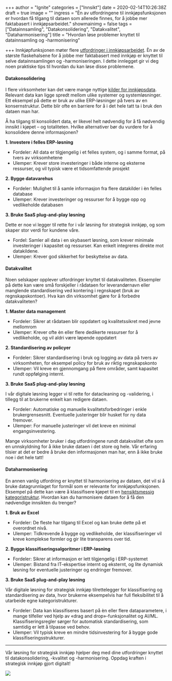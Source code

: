 +++
author = "Ignite"
categories = ["Innsikt"]
date = 2020-02-14T10:26:38Z
draft = true
image = ""
ingress = "Èn av utfordringene til innkjøpsfunksjonen er hvordan få tilgang til dataen som allerede finnes, for å jobbe mer faktabasert i innkjøpsarbeidet."
showmainimg = false
tags = ["Datainnsamling", "Datakonsolidering", "Datakvalitet", "Dataharmonisering"]
title = "Hvordan løse problemer knyttet til datainnsamling og -harmonisering"

+++
Innkjøpfunksjonen møter flere [utfordringer i innkjøpsarbeidet](https://www.ignite.no/blogg/innsikt/10-vanlige-utfordringer-p%C3%A5-innkj%C3%B8psomr%C3%A5det/). Èn av de største flaskehalsene for å jobbe mer faktabasert med innkjøp er knyttet til selve datainnsamlingen og -harmoniseringen. I dette innlegget gir vi deg noen praktiske tips til hvordan du kan løse disse problemene.

#### Datakonsolidering

I flere virksomheter kan det være mange nyttige [kilder for innkjøpsdata](https://www.ignite.no/blogg/innsikt/bruk-dataen-din-til-%C3%A5-ta-bedre-beslutninger/). Relevant data kan ligge spredt mellom ulike systemer og systemløsninger. Ett eksempel på dette er bruk av ulike ERP-løsninger på tvers av en konsernstruktur. Dette blir ofte en barriere for å i det hele tatt ta i bruk den dataen man har.

Å ha tilgang til konsolidert data, er likevel helt nødvendig for å få nødvendig innsikt i kjøpet – og totaliteten. Hvilke alternativer bør du vurdere for å konsolidere denne informasjonen?

**1. Investere i felles ERP-løsning**

* Fordeler: All data er tilgjengelig i et felles system, og i samme format, på tvers av virksomhetene
* Ulemper: Krever store investeringer i både interne og eksterne ressurser, og vil typisk være et tidsomfattende prosjekt

**2. Bygge datavarehus**

* Fordeler: Mulighet til å samle informasjon fra flere datakilder i èn felles database
* Ulemper: Krever investeringer og ressurser for å bygge opp og vedlikeholde databasen

**3. Bruke SaaS plug-and-play løsning**

Dette er noe vi legger til rette for i vår løsning for strategisk innkjøp, og som skaper stor verdi for kundene våre.

* Fordel: Samler all data i en skybasert løsning, som krever minimale investeringer i kapasitet og ressurser. Kan enkelt integreres direkte mot datakildene.
* Ulemper: Krever god sikkerhet for beskyttelse av data.

#### Datakvalitet

Noen selskaper opplever utfordringer knyttet til datakvaliteten. Eksempler på dette kan være små forskjeller i rådataen for leverandørnavn eller manglende standardisering ved kontering i regnskapet (bruk av regnskapskontoer). Hva kan din virksomhet gjøre for å forbedre datakvaliteten?

**1. Master data management**

* Fordeler: Sikrer at rådataen blir oppdatert og kvalitetssikret med jevne mellomrom
* Ulemper: Krever ofte èn eller flere dedikerte ressurser for å vedlikeholde, og vil aldri være løpende oppdatert

**2. Standardisering av policyer**

* Fordeler: Sikrer standardisering i bruk og logging av data på tvers av virksomheten, for eksempel policy for bruk av riktig regnskapskonto
* Ulemper: Vil kreve en gjennomgang på flere områder, samt kapasitet rundt oppfølging internt.

**3. Bruke SaaS plug-and-play løsning**

I vår digitale løsning legger vi til rette for datacleaning og -validering, i tillegg til at brukerne enkelt kan redigere dataen.

* Fordeler: Automatiske og manuelle kvalitetsforbedringer i enkle brukergrensesnitt. Eventuelle justeringer blir husket for ny data fremover.
* Ulemper: For manuelle justeringer vil det kreve en minimal engangsinvestering.

Mange virksomheter bruker i dag utfordringene rundt datakvalitet ofte som en unnskyldning for å ikke bruke dataen i det store og hele. Vår erfaring tilsier at det er bedre å bruke den informasjonen man har, enn å ikke bruke noe i det hele tatt!

#### Dataharmonisering

En annen vanlig utfordring er knyttet til harmonisering av dataen, det vil si å bruke datagrunnlaget for formål som er relevante for innkjøpsfunksjonen. Eksempel på dette kan være å klassifisere kjøpet til en [hensiktsmessig kategoristruktur](https://www.ignite.no/blogg/innsikt/kategoristruktur-og-kategorisering-en-praktisk-tiln%C3%A6rming/). Hvordan kan du harmonisere dataen for å få den nødvendige innsikten du trenger?

**1. Bruk av Excel**

* Fordeler: De fleste har tilgang til Excel og kan bruke dette på et overordnet nivå.
* Ulemper: Tidkrevende å bygge og vedlikeholde, der klassifiseringer vil kreve komplekse formler og gir lite transparens over tid.

**2. Bygge klassifiseringsalgoritmer i ERP-løsning**

* Fordeler: Sikrer at informasjon er lett tilgjengelig i ERP-systemet
* Ulemper: Bistand fra IT-ekspertise internt og eksternt, og lite dynamisk løsning for eventuelle justeringer og endringer fremover.

**3. Bruke SaaS plug-and-play løsning**

Vår digitale løsning for strategisk innkjøp tilrettelegger for klassifisering og standardisering av data, hvor brukerne eksempelvis har full fleksibilitet til å utarbeide egne kategoristrukturer.

* Fordeler: Data kan klassifiseres basert på èn eller flere dataparametere, i mange tilfeller ved hjelp av «drag and drop»-funksjonalitet og AI/ML. Klassifiseringsregler sørger for automatisk standardisering, som samtidig er lett å tilpasse ved behov.
* Ulemper: Vil typisk kreve en mindre tidsinvestering for å bygge gode klassifiseringsstrukturer.

***

Vår løsning for strategisk innkjøp hjelper deg med dine utfordringer knyttet til datakonsolidering, -kvalitet og -harmonisering. Oppdag kraften i strategisk innkjøp gjort digitalt!

[![](https://www.ignite.no/images/Pr%C3%B8v%20Ignite%20Analytics%20-%201200%20x100.png)](https://www.ignite.no/ignite-analytics/demo/ "Prøv Ignite Analytics")